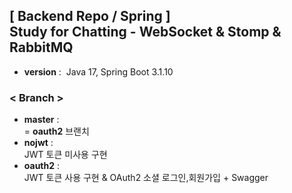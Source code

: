 ## [ Backend Repo / Spring ]<br>Study for Chatting - WebSocket & Stomp & RabbitMQ
- <strong>version</strong>&nbsp;:&nbsp;
Java 17, Spring Boot 3.1.10

### < Branch >
- <strong>master</strong>&nbsp;:<br>
= <strong>oauth2</strong> 브랜치
- <strong>nojwt</strong>&nbsp;:<br>
JWT 토큰 미사용 구현
- <strong>oauth2</strong>&nbsp;:<br>
JWT 토큰 사용 구현 & OAuth2 소셜 로그인,회원가입 + Swagger